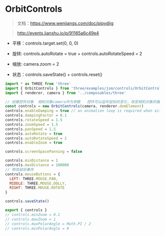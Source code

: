 # OrbitControls

> 文档：https://www.wenjiangs.com/doc/pipydiig

> http://events.jianshu.io/p/91165a6c49e4

- 平移：controls.target.set(0, 0, 0)

- 旋转: controls.autoRotate = true + controls.autoRotateSpeed = 2

- 缩放: camera.zoom = 2

- 状态：controls.saveState() + controls.reset()

```js
import * as THREE from 'three'
import { OrbitControls } from 'three/examples/jsm/controls/OrbitControls'
import { renderer, camera } from '../composables/three'

// 创建控件对象  相机对象camera作为参数   控件可以监听鼠标的变化，改变相机对象的属性
const controls = new OrbitControls(camera, renderer.domElement)
controls.enableDamping = true // an animation loop is required when either damping or auto-rotation are enabled
controls.dampingFactor = 0.1
controls.rotateSpeed = 1.5
controls.zoomSpeed = 1.5
controls.panSpeed = 1.5
controls.autoRotate = true
controls.autoRotateSpeed = 2
controls.enableZoom = true

controls.screenSpacePanning = false

controls.minDistance = 1
controls.maxDistance = 100000
// 修改鼠标事件
controls.mouseButtons = {
  LEFT: THREE.MOUSE.PAN,
  MIDDLE: THREE.MOUSE.DOLLY,
  RIGHT: THREE.MOUSE.ROTATE
}

controls.saveState()

export { controls }
// controls.minZoom = 0.1
// controls.maxZoom = 1
// controls.maxPolarAngle = Math.PI / 2
// controls.minPolarAngle = 0
```